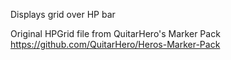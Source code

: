 Displays grid over HP bar

Original HPGrid file from QuitarHero's Marker Pack https://github.com/QuitarHero/Heros-Marker-Pack
